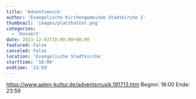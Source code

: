 ```yaml
---
title: 'Adventsmusik'
author: 'Evangelische Kirchengemeinde Stadtkirche I'
thumbnail: 'images/platzhalter.png'
categories:
  - 'Konzert'
date: 2023-12-03T18:00:00+00:00
featured: False
canceled: False
location: 'Evangelische Stadtkirche'
starttime: '18:00'
endtime: '23:59'
---
```

https://www.aalen-kultur.de/adventsmusik.191713.htm
Beginn: 18:00
 Ende: 23:59